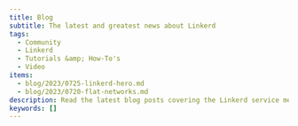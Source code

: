 ```yaml
---
title: Blog
subtitle: The latest and greatest news about Linkerd
tags:
  - Community
  - Linkerd
  - Tutorials &amp; How-To's
  - Video
items:
  - blog/2023/0725-linkerd-hero.md
  - blog/2023/0720-flat-networks.md
description: Read the latest blog posts covering the Linkerd service mesh, from technical tutorials to announcements to what’s next on the roadmap.
keywords: []
---
```

